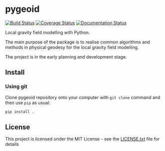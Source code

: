 # pygeoid

[![Build Status](https://travis-ci.org/ioshchepkov/pygeoid.svg?branch=master)](https://travis-ci.org/ioshchepkov/pygeoid)
[![Coverage Status](https://coveralls.io/repos/github/ioshchepkov/pygeoid/badge.svg?branch=master)](https://coveralls.io/github/ioshchepkov/pygeoid?branch=master)
[![Documentation Status](https://readthedocs.org/projects/pygeoid/badge/?version=latest)](http://pygeoid.readthedocs.io/en/latest/?badge=latest)

Local gravity field modelling with Python.

The main purpose of the package is to realise common algorithms and methods in physical
geodesy for the local gravity field modelling.

The project is in the early planning and development stage.

## Install

### Using git

Clone pygeoid repository onto your computer with `git clone` command and then use `pip` as usual:
```bash
pip install .
```

## License

This project is licensed under the MIT License - see the [LICENSE.txt](LICENSE.txt) file for details




